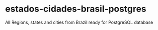 # estados-cidades-brasil-postgres
All Regions, states and cities from Brazil ready for PostgreSQL database
